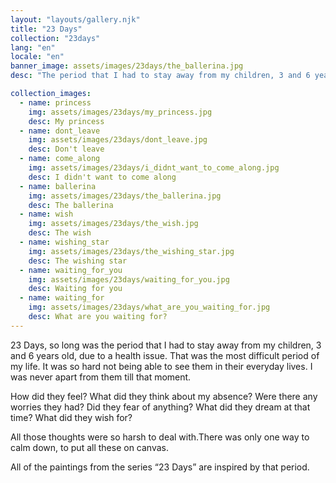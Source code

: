 ```yaml
---
layout: "layouts/gallery.njk"
title: "23 Days"
collection: "23days"
lang: "en"
locale: "en"
banner_image: assets/images/23days/the_ballerina.jpg
desc: "The period that I had to stay away from my children, 3 and 6 years old, due to a health issue."

collection_images:
  - name: princess
    img: assets/images/23days/my_princess.jpg
    desc: My princess
  - name: dont_leave
    img: assets/images/23days/dont_leave.jpg
    desc: Don't leave
  - name: come_along
    img: assets/images/23days/i_didnt_want_to_come_along.jpg
    desc: I didn't want to come along
  - name: ballerina
    img: assets/images/23days/the_ballerina.jpg
    desc: The ballerina
  - name: wish
    img: assets/images/23days/the_wish.jpg
    desc: The wish
  - name: wishing_star
    img: assets/images/23days/the_wishing_star.jpg
    desc: The wishing star
  - name: waiting_for_you
    img: assets/images/23days/waiting_for_you.jpg
    desc: Waiting for you
  - name: waiting_for
    img: assets/images/23days/what_are_you_waiting_for.jpg
    desc: What are you waiting for?
---
```


23 Days, so long was the period that I had to stay away from my children, 3 and 6 years old, due to a health issue.
That was the most difficult period of my life. It was so hard not being able to see them in their everyday lives. I was never apart from them till that moment.

How did they feel? What did they think about my absence? Were there any worries they had? Did they fear of anything? What did they dream at that time? What did they wish for?

All those thoughts were so harsh to deal with.There was only one way to calm down, to put all these on canvas.

All of the paintings from the series “23 Days” are inspired by that period.
